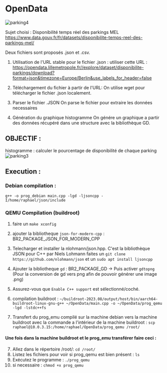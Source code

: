 # OpenData

![parking4](https://github.com/raph5640/OpenData/assets/140059828/0bf6a215-5f2c-401c-8026-aecb77ab8b35)

Sujet choisi : Disponibilité temps réel des parkings MEL
https://www.data.gouv.fr/fr/datasets/disponibilite-temps-reel-des-parkings-mel/

Deux fichiers sont proposés .json et .csv. 

1) Utilisation de l'URL stable pour le fichier .json : 
utiliser cette URL : https://opendata.lillemetropole.fr//explore/dataset/disponibilite-parkings/download?format=json&timezone=Europe/Berlin&use_labels_for_header=false

2) Téléchargement du fichier à partir de l'URL: 
On utilise wget pour télécharger le fichier .json localement.

3) Parser le fichier .JSON
On parse le fichier pour extraire les données necessaires 

4) Génération du graphique histogramme
On génére un graphique a partir des données récupéré dans une structure avec la bibliothèque GD.

## OBJECTIF : 

histogramme : calculer le pourcentage de disponibilité de chaque parking
![parking3](https://github.com/raph5640/OpenData/assets/140059828/403123ad-6cc8-4fc4-8219-bfae3faa4e56)





## Execution :
### Debian compilation :
`g++ -o prog_debian main.cpp -lgd -ljsoncpp -I/home/raphael/json/include`

### QEMU Compilation (buildroot)
1) faire un `make xconfig`
2) ajouter la bibliotheque `json-for-modern-cpp` : BR2_PACKAGE_JSON_FOR_MODERN_CPP
3) Telecharger et installer la nlohmann/json.hpp. C'est la bibliothèque JSON pour C++ par Niels Lohmann faites un `git clone https://github.com/nlohmann/json` et un `sudo apt install ljsoncpp`
4) Ajouter la bibliotheque `gd` : BR2_PACKAGE_GD -> Puis activer `gdtopng` (Pour la conversion de gd vers png afin de pouvoir générer une image .png)
5) Assurez-vous que `Enable C++ support` est sélectionné/coché.

6) compilation buildroot : `~/buildroot-2023.08/output/host/bin/aarch64-buildroot-linux-gnu-g++ ~/OpenData/main.cpp -o ~/OpenData/prog_qemu -lgd -lstdc++fs`

7) Transfert du prog_emu compilé sur la machine debian vers la machine buildroot avec la commande a l'intérieur de la machine buildroot : `scp raphael@10.0.3.15:/home/raphael/OpenData/prog_qemu /root/`

#### Une fois dans la machine buildroot et le prog_emu transférer faire ceci :

7)  Allez dans le répertoire /root/: `cd /root/`
8)  Listez les fichiers pour voir si prog_qemu est bien présent : `ls`
9)  Exécutez le programme  : `./prog_qemu`
10)  si necessaire : `chmod +x prog_qemu`

